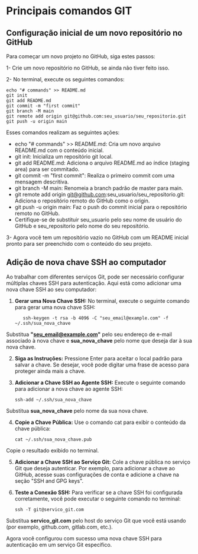 # Principais comandos GIT

## Configuração inicial de um novo repositório no GitHub

Para começar um novo projeto no GitHub, siga estes passos:

1- Crie um novo repositório no GitHub, se ainda não tiver feito isso.

2- No terminal, execute os seguintes comandos:

```
echo "# commands" >> README.md
git init
git add README.md
git commit -m "first commit"
git branch -M main
git remote add origin git@github.com:seu_usuario/seu_repositorio.git
git push -u origin main
```

Esses comandos realizam as seguintes ações:
- echo "# commands" >> README.md: Cria um novo arquivo README.md com o conteúdo inicial.
- git init: Inicializa um repositório git local.
- git add README.md: Adiciona o arquivo README.md ao índice (staging area) para ser commitado.
- git commit -m "first commit": Realiza o primeiro commit com uma mensagem descritiva.
- git branch -M main: Renomeia a branch padrão de master para main.
- git remote add origin git@github.com:seu_usuario/seu_repositorio.git: Adiciona o repositório remoto do GitHub como o origin.
- git push -u origin main: Faz o push do commit inicial para o repositório remoto no GitHub.
- Certifique-se de substituir seu_usuario pelo seu nome de usuário do GitHub e seu_repositorio pelo nome do seu repositório.

3- Agora você tem um repositório vazio no GitHub com um README inicial pronto para ser preenchido com o conteúdo do seu projeto.


## Adição de nova chave SSH ao computador

Ao trabalhar com diferentes serviços Git, pode ser necessário configurar múltiplas chaves SSH para autenticação. Aqui está como adicionar uma nova chave SSH ao seu computador:

1. **Gerar uma Nova Chave SSH:** No terminal, execute o seguinte comando para gerar uma nova chave SSH:

   ```
      ssh-keygen -t rsa -b 4096 -C "seu_email@example.com" -f ~/.ssh/sua_nova_chave
   ```
Substitua **"seu_email@example.com"** pelo seu endereço de e-mail associado à nova chave e **sua_nova_chave** pelo nome que deseja dar à sua nova chave.

2. **Siga as Instruções:** Pressione Enter para aceitar o local padrão para salvar a chave. Se desejar, você pode digitar uma frase de acesso para proteger ainda mais a chave.

3. **Adicionar a Chave SSH ao Agente SSH:** Execute o seguinte comando para adicionar a nova chave ao agente SSH:
   
   ```
   ssh-add ~/.ssh/sua_nova_chave
   ```

Substitua **sua_nova_chave** pelo nome da sua nova chave.

4. **Copie a Chave Pública:** Use o comando cat para exibir o conteúdo da chave pública:

   ```
   cat ~/.ssh/sua_nova_chave.pub
   ```

Copie o resultado exibido no terminal.

5. **Adicionar a Chave SSH ao Serviço Git:** Cole a chave pública no serviço Git que deseja autenticar. Por exemplo, para adicionar a chave ao GitHub, acesse suas configurações de conta e adicione a chave na seção "SSH and GPG keys".

6. **Teste a Conexão SSH:** Para verificar se a chave SSH foi configurada corretamente, você pode executar o seguinte comando no terminal:

   ```
   ssh -T git@servico_git.com
   ```

Substitua **servico_git.com** pelo host do serviço Git que você está usando (por exemplo, github.com, gitlab.com, etc.).

Agora você configurou com sucesso uma nova chave SSH para autenticação em um serviço Git específico.
